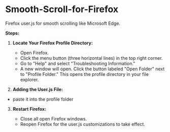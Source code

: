 # Smooth-Scroll-for-Firefox
Firefox user.js for smooth scrolling like Microsoft Edge.

**Steps:**

1. **Locate Your Firefox Profile Directory:**

   - Open Firefox.
   - Click the menu button (three horizontal lines) in the top right corner.
   - Go to "Help" and select "Troubleshooting Information."
   - A new window will open. Click the button labeled "Open Folder" next to "Profile Folder." This opens the profile directory in your file explorer.


2. **Adding the User.js File:**

  - paste it into the profile folder

3. **Restart Firefox:**

   - Close all open Firefox windows.
   - Reopen Firefox for the user.js customizations to take effect.
